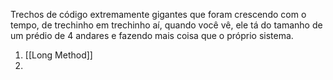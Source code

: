 Trechos de código extremamente gigantes que foram crescendo com o tempo, de trechinho em trechinho aí, quando você vê, ele tá do tamanho de um prédio de 4 andares e fazendo mais coisa que o próprio sistema.

1. [[Long Method]]
2. 